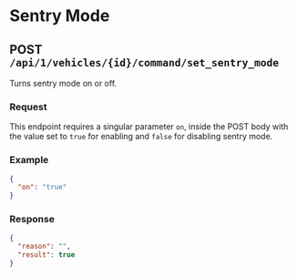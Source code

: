 # Sentry Mode

## POST `/api/1/vehicles/{id}/command/set_sentry_mode`

Turns sentry mode on or off.

### Request

This endpoint requires a singular parameter `on`, inside the POST body with the value set to `true` for enabling and `false` for disabling sentry mode.

### Example

```json
{
  "on": "true"
}
```

### Response

```json
{
  "reason": "",
  "result": true
}
```
